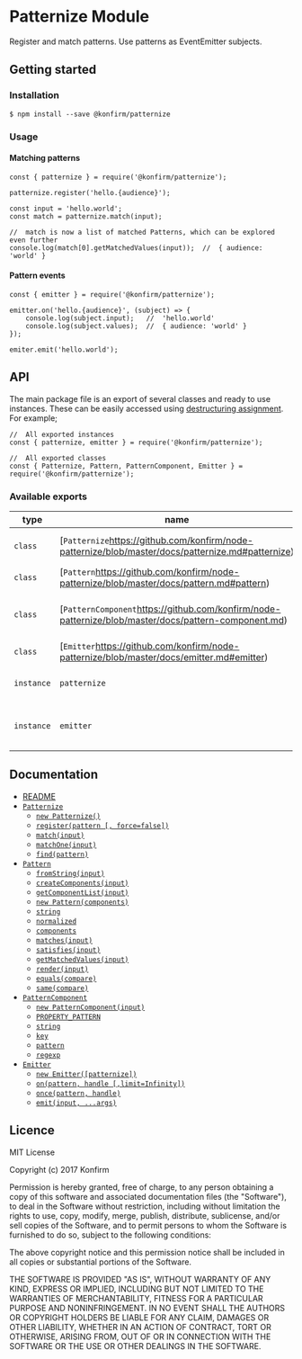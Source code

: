 # Patternize Module

Register and match patterns. Use patterns as EventEmitter subjects.

## Getting started

### Installation

```
$ npm install --save @konfirm/patternize
```

### Usage

#### Matching patterns

```
const { patternize } = require('@konfirm/patternize');

patternize.register('hello.{audience}');

const input = 'hello.world';
const match = patternize.match(input);

//  match is now a list of matched Patterns, which can be explored even further
console.log(match[0].getMatchedValues(input));  //  { audience: 'world' }
```

#### Pattern events

```
const { emitter } = require('@konfirm/patternize');

emitter.on('hello.{audience}', (subject) => {
	console.log(subject.input);   //  'hello.world'
	console.log(subject.values);  //  { audience: 'world' }
});

emiter.emit('hello.world');
```

## API

The main package file is an export of several classes and ready to use instances. These can be easily accessed using [destructuring assignment](https://developer.mozilla.org/en-US/docs/Web/JavaScript/Reference/Operators/Destructuring_assignment).
For example;

```
//  All exported instances
const { patternize, emitter } = require('@konfirm/patternize');

//  All exported classes
const { Patternize, Pattern, PatternComponent, Emitter } = require('@konfirm/patternize');
```

### Available exports
 type       | name                                            | description
------------|-------------------------------------------------|-------------
 `class`    | [`Patternize`https://github.com/konfirm/node-patternize/blob/master/docs/patternize.md#patternize)   | The [`Patternize`https://github.com/konfirm/node-patternize/blob/master/docs/patternize.md#patternize) class
 `class`    | [`Pattern`https://github.com/konfirm/node-patternize/blob/master/docs/pattern.md#pattern)            | The [`Pattern`https://github.com/konfirm/node-patternize/blob/master/docs/pattern.md#pattern) class
 `class`    | [`PatternComponent`https://github.com/konfirm/node-patternize/blob/master/docs/pattern-component.md) | The [`PatternComponent`https://github.com/konfirm/node-patternize/blob/master/docs/pattern-component.md#patterncomponent) class
 `class`    | [`Emitter`https://github.com/konfirm/node-patternize/blob/master/docs/emitter.md#emitter)            | The [`Emitter`https://github.com/konfirm/node-patternize/blob/master/docs/emitter.md#emitter) class
 `instance` | `patternize`                                    | Ready to use instance of [`Patternize`https://github.com/konfirm/node-patternize/blob/master/docs/patternize.md#patternize)
 `instance` | `emitter`                                       | Ready to use instance of [`Emitter`https://github.com/konfirm/node-patternize/blob/master/docs/emitter.md#emitter), linked with the `patternize` instance

## Documentation
 * [README](https://github.com/konfirm/node-patternize/blob/master/docs/README.md)
 * [`Patternize`](https://github.com/konfirm/node-patternize/blob/master/docs/patternize.md#patternize)
    * [`new Patternize()`](https://github.com/konfirm/node-patternize/blob/master/docs/patternize.md#constructor-new-patternize)
    * [`register(pattern [, force=false])`](https://github.com/konfirm/node-patternize/blob/master/docs/patternize.md#pattern-registerstring-pattern--bool-forcefalse)
    * [`match(input)`](https://github.com/konfirm/node-patternize/blob/master/docs/patternize.md#array-matchstringobject-input)
    * [`matchOne(input)`](https://github.com/konfirm/node-patternize/blob/master/docs/patternize.md#patternundefined-matchonestringobject-input)
    * [`find(pattern)`](https://github.com/konfirm/node-patternize/blob/master/docs/patternize.md#array-findpatternarraystring-pattern--bool-similarfalse)
 * [`Pattern`](https://github.com/konfirm/node-patternize/blob/master/docs/pattern.md#pattern)
    * [`fromString(input)`](https://github.com/konfirm/node-patternize/blob/master/docs/pattern.md#static-pattern-fromstringstring-input)
    * [`createComponents(input)`](https://github.com/konfirm/node-patternize/blob/master/docs/pattern.md#static-array-createcomponentsstring-input)
    * [`getComponentList(input)`](https://github.com/konfirm/node-patternize/blob/master/docs/pattern.md#static-array-getcomponentlistpatternarraystring-input)
    * [`new Pattern(components)`](https://github.com/konfirm/node-patternize/blob/master/docs/pattern.md#constructor-new-patternarray-components)
    * [`string`](https://github.com/konfirm/node-patternize/blob/master/docs/pattern.md#readonly-string-string)
    * [`normalized`](https://github.com/konfirm/node-patternize/blob/master/docs/pattern.md#readonly-string-normalized)
    * [`components`](https://github.com/konfirm/node-patternize/blob/master/docs/pattern.md#readonly-array-components)
    * [`matches(input)`](https://github.com/konfirm/node-patternize/blob/master/docs/pattern.md#bool-matchesstring-input)
    * [`satisfies(input)`](https://github.com/konfirm/node-patternize/blob/master/docs/pattern.md#bool-satisfiesobject-input)
    * [`getMatchedValues(input)`](https://github.com/konfirm/node-patternize/blob/master/docs/pattern.md#map-getmatchedvaluesstring-input)
    * [`render(input)`](https://github.com/konfirm/node-patternize/blob/master/docs/pattern.md#string-renderobject-input)
    * [`equals(compare)`](https://github.com/konfirm/node-patternize/blob/master/docs/pattern.md#bool-equalspatternarraystring-compare)
    * [`same(compare)`](https://github.com/konfirm/node-patternize/blob/master/docs/pattern.md#bool-samepatternarraystring-compare)
 * [`PatternComponent`](https://github.com/konfirm/node-patternize/blob/master/docs/pattern-component.md#patterncomponent)
    * [`new PatternComponent(input)`](https://github.com/konfirm/node-patternize/blob/master/docs/pattern-component.md#constructor-new-patterncomponentstring-input)
    * [`PROPERTY_PATTERN`](https://github.com/konfirm/node-patternize/blob/master/docs/pattern-component.md#static-readonly-regexp-property_pattern)
    * [`string`](https://github.com/konfirm/node-patternize/blob/master/docs/pattern-component.md#readonly-string-string)
    * [`key`](https://github.com/konfirm/node-patternize/blob/master/docs/pattern-component.md#readonly-string-key)
    * [`pattern`](https://github.com/konfirm/node-patternize/blob/master/docs/pattern-component.md#readonly-string-pattern)
    * [`regexp`](https://github.com/konfirm/node-patternize/blob/master/docs/pattern-component.md#readonly-regexp-regex)
 * [`Emitter`](https://github.com/konfirm/node-patternize/blob/master/docs/emitter.md#emitter)
    * [`new Emitter([patternize])`](https://github.com/konfirm/node-patternize/blob/master/docs/emitter.md#constructor-new-emitterpatternize-patternize)
    * [`on(pattern, handle [,limit=Infinity])`](https://github.com/konfirm/node-patternize/blob/master/docs/emitter.md#void-onstring-pattern-function-handle--number-limitinfinity)
    * [`once(pattern, handle)`](https://github.com/konfirm/node-patternize/blob/master/docs/emitter.md#void-oncestring-pattern-function-handle)
    * [`emit(input, ...args)`](https://github.com/konfirm/node-patternize/blob/master/docs/emitter.md#void-emitstring-input-args)

## Licence

MIT License

Copyright (c) 2017 Konfirm

Permission is hereby granted, free of charge, to any person obtaining a copy
of this software and associated documentation files (the "Software"), to deal
in the Software without restriction, including without limitation the rights
to use, copy, modify, merge, publish, distribute, sublicense, and/or sell
copies of the Software, and to permit persons to whom the Software is
furnished to do so, subject to the following conditions:

The above copyright notice and this permission notice shall be included in all
copies or substantial portions of the Software.

THE SOFTWARE IS PROVIDED "AS IS", WITHOUT WARRANTY OF ANY KIND, EXPRESS OR
IMPLIED, INCLUDING BUT NOT LIMITED TO THE WARRANTIES OF MERCHANTABILITY,
FITNESS FOR A PARTICULAR PURPOSE AND NONINFRINGEMENT. IN NO EVENT SHALL THE
AUTHORS OR COPYRIGHT HOLDERS BE LIABLE FOR ANY CLAIM, DAMAGES OR OTHER
LIABILITY, WHETHER IN AN ACTION OF CONTRACT, TORT OR OTHERWISE, ARISING FROM,
OUT OF OR IN CONNECTION WITH THE SOFTWARE OR THE USE OR OTHER DEALINGS IN THE
SOFTWARE.
